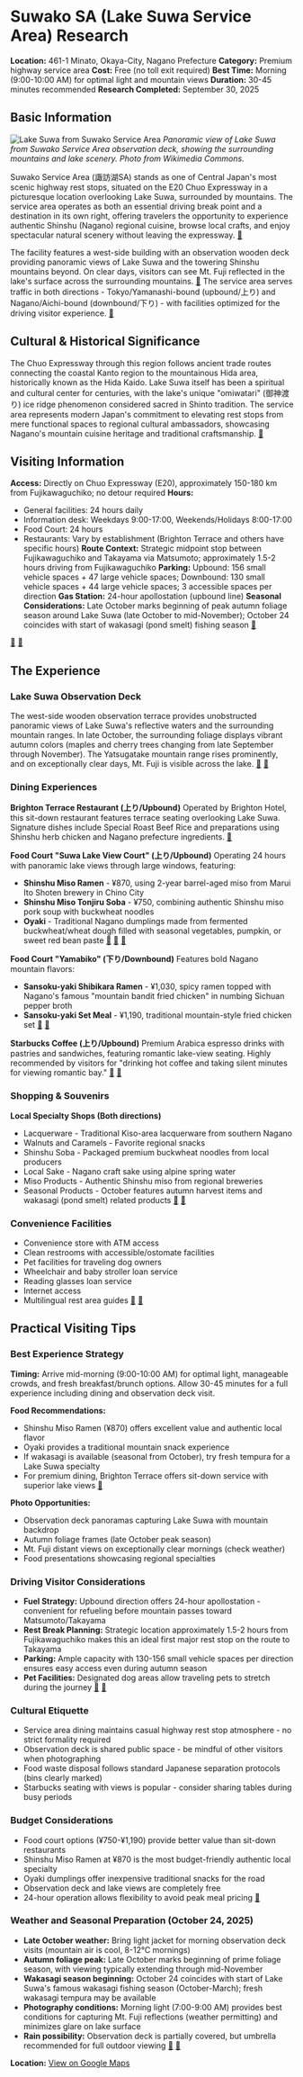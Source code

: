# Suwako SA (Lake Suwa Service Area) Research

**Location:** 461-1 Minato, Okaya-City, Nagano Prefecture
**Category:** Premium highway service area
**Cost:** Free (no toll exit required)
**Best Time:** Morning (9:00-10:00 AM) for optimal light and mountain views
**Duration:** 30-45 minutes recommended
**Research Completed:** September 30, 2025

## Basic Information

![Lake Suwa from Suwako Service Area](https://upload.wikimedia.org/wikipedia/commons/b/b5/Chuo-Expressway-Suwako-Service-Area-For_Takaido.jpg)
*Panoramic view of Lake Suwa from Suwako Service Area observation deck, showing the surrounding mountains and lake scenery. Photo from Wikimedia Commons.*

Suwako Service Area (諏訪湖SA) stands as one of Central Japan's most scenic highway rest stops, situated on the E20 Chuo Expressway in a picturesque location overlooking Lake Suwa, surrounded by mountains. The service area operates as both an essential driving break point and a destination in its own right, offering travelers the opportunity to experience authentic Shinshu (Nagano) regional cuisine, browse local crafts, and enjoy spectacular natural scenery without leaving the expressway. [🔗](https://globalsapa.c-nexco.co.jp/en/sapa/119/)

The facility features a west-side building with an observation wooden deck providing panoramic views of Lake Suwa and the towering Shinshu mountains beyond. On clear days, visitors can see Mt. Fuji reflected in the lake's surface across the surrounding mountains. [🔗](https://www.go-nagano.net/en/trip-idea/id16505/) The service area serves traffic in both directions - Tokyo/Yamanashi-bound (upbound/上り) and Nagano/Aichi-bound (downbound/下り) - with facilities optimized for the driving visitor experience. [🔗](https://sapa.c-nexco.co.jp/sapa?sapainfoid=119)

## Cultural & Historical Significance

The Chuo Expressway through this region follows ancient trade routes connecting the coastal Kanto region to the mountainous Hida area, historically known as the Hida Kaido. Lake Suwa itself has been a spiritual and cultural center for centuries, with the lake's unique "omiwatari" (御神渡り) ice ridge phenomenon considered sacred in Shinto tradition. The service area represents modern Japan's commitment to elevating rest stops from mere functional spaces to regional cultural ambassadors, showcasing Nagano's mountain cuisine heritage and traditional craftsmanship. [🔗](https://centrip-japan.com/article/1652/)

## Visiting Information

**Access:** Directly on Chuo Expressway (E20), approximately 150-180 km from Fujikawaguchiko; no detour required
**Hours:**
- General facilities: 24 hours daily
- Information desk: Weekdays 9:00-17:00, Weekends/Holidays 8:00-17:00
- Food Court: 24 hours
- Restaurants: Vary by establishment (Brighton Terrace and others have specific hours)
**Route Context:** Strategic midpoint stop between Fujikawaguchiko and Takayama via Matsumoto; approximately 1.5-2 hours driving from Fujikawaguchiko
**Parking:** Upbound: 156 small vehicle spaces + 47 large vehicle spaces; Downbound: 130 small vehicle spaces + 44 large vehicle spaces; 3 accessible spaces per direction
**Gas Station:** 24-hour apollostation (upbound line)
**Seasonal Considerations:** Late October marks beginning of peak autumn foliage season around Lake Suwa (late October to mid-November); October 24 coincides with start of wakasagi (pond smelt) fishing season [🔗](https://www.go-nagano.net/en/trip-idea/id16802/)

[🔗](https://globalsapa.c-nexco.co.jp/en/sapa/119/) [🔗](https://en.driveplaza.com/sapa/1101/1101086/)

## The Experience

### Lake Suwa Observation Deck

The west-side wooden observation terrace provides unobstructed panoramic views of Lake Suwa's reflective waters and the surrounding mountain ranges. In late October, the surrounding foliage displays vibrant autumn colors (maples and cherry trees changing from late September through November). The Yatsugatake mountain range rises prominently, and on exceptionally clear days, Mt. Fuji is visible across the lake. [🔗](https://www.go-nagano.net/en/trip-idea/id16802/) [🔗](https://www.go-nagano.net/en/trip-idea/id16505/)

### Dining Experiences

**Brighton Terrace Restaurant (上り/Upbound)**
Operated by Brighton Hotel, this sit-down restaurant features terrace seating overlooking Lake Suwa. Signature dishes include Special Roast Beef Rice and preparations using Shinshu herb chicken and Nagano prefecture ingredients. [🔗](https://tabelog.com/nagano/A2004/A200404/20015795/)

**Food Court "Suwa Lake View Court" (上り/Upbound)**
Operating 24 hours with panoramic lake views through large windows, featuring:
- **Shinshu Miso Ramen** - ¥870, using 2-year barrel-aged miso from Marui Ito Shoten brewery in Chino City
- **Shinshu Miso Tonjiru Soba** - ¥750, combining authentic Shinshu miso pork soup with buckwheat noodles
- **Oyaki** - Traditional Nagano dumplings made from fermented buckwheat/wheat dough filled with seasonal vegetables, pumpkin, or sweet red bean paste [🔗](https://sapa.c-nexco.co.jp/sapa/shop/detail?sapashopid=985) [🔗](https://kids.rurubu.jp/article/sapa/80019020/) [🔗](https://centrip-japan.com/article/1652/)

**Food Court "Yamabiko" (下り/Downbound)**
Features bold Nagano mountain flavors:
- **Sansoku-yaki Shibikara Ramen** - ¥1,030, spicy ramen topped with Nagano's famous "mountain bandit fried chicken" in numbing Sichuan pepper broth
- **Sansoku-yaki Set Meal** - ¥1,190, traditional mountain-style fried chicken set [🔗](https://sapa.c-nexco.co.jp/sapa/shop/detail?sapashopid=389) [🔗](https://otonano-shumatsu.com/articles/285953)

**Starbucks Coffee (上り/Upbound)**
Premium Arabica espresso drinks with pastries and sandwiches, featuring romantic lake-view seating. Highly recommended by visitors for "drinking hot coffee and taking silent minutes for viewing romantic bay." [🔗](https://store.starbucks.co.jp/detail-1071/) [🔗](https://www.tripadvisor.com/Restaurant_Review-g1021311-d7554386-Reviews-Starbucks_Coffee_Suwako_Service_Area_Up_Lane-Suwa_Nagano_Prefecture_Koshinetsu_C.html)

### Shopping & Souvenirs

**Local Specialty Shops (Both directions)**
- Lacquerware - Traditional Kiso-area lacquerware from southern Nagano
- Walnuts and Caramels - Favorite regional snacks
- Shinshu Soba - Packaged premium buckwheat noodles from local producers
- Local Sake - Nagano craft sake using alpine spring water
- Miso Products - Authentic Shinshu miso from regional breweries
- Seasonal Products - October features autumn harvest items and wakasagi (pond smelt) related products [🔗](https://globalsapa.c-nexco.co.jp/en/sapa/119/) [🔗](https://centrip-japan.com/article/1652/)

### Convenience Facilities

- Convenience store with ATM access
- Clean restrooms with accessible/ostomate facilities
- Pet facilities for traveling dog owners
- Wheelchair and baby stroller loan service
- Reading glasses loan service
- Internet access
- Multilingual rest area guides [🔗](https://en.driveplaza.com/sapa/1101/1101086/) [🔗](https://tic.jnto.go.jp/eng/detail.php?id=1146)

## Practical Visiting Tips

### Best Experience Strategy

**Timing:** Arrive mid-morning (9:00-10:00 AM) for optimal light, manageable crowds, and fresh breakfast/brunch options. Allow 30-45 minutes for a full experience including dining and observation deck visit.

**Food Recommendations:**
- Shinshu Miso Ramen (¥870) offers excellent value and authentic local flavor
- Oyaki provides a traditional mountain snack experience
- If wakasagi is available (seasonal from October), try fresh tempura for a Lake Suwa specialty
- For premium dining, Brighton Terrace offers sit-down service with superior lake views [🔗](https://centrip-japan.com/article/1652/)

**Photo Opportunities:**
- Observation deck panoramas capturing Lake Suwa with mountain backdrop
- Autumn foliage frames (late October peak season)
- Mt. Fuji distant views on exceptionally clear mornings (check weather)
- Food presentations showcasing regional specialties

### Driving Visitor Considerations

- **Fuel Strategy:** Upbound direction offers 24-hour apollostation - convenient for refueling before mountain passes toward Matsumoto/Takayama
- **Rest Break Planning:** Strategic location approximately 1.5-2 hours from Fujikawaguchiko makes this an ideal first major rest stop on the route to Takayama
- **Parking:** Ample capacity with 130-156 small vehicle spaces per direction ensures easy access even during autumn season
- **Pet Facilities:** Designated dog areas allow traveling pets to stretch during the journey [🔗](https://gogo.gs/shop/2008000091) [🔗](https://en.driveplaza.com/sapa/1101/1101086/)

### Cultural Etiquette

- Service area dining maintains casual highway rest stop atmosphere - no strict formality required
- Observation deck is shared public space - be mindful of other visitors when photographing
- Food waste disposal follows standard Japanese separation protocols (bins clearly marked)
- Starbucks seating with views is popular - consider sharing tables during busy periods

### Budget Considerations

- Food court options (¥750-¥1,190) provide better value than sit-down restaurants
- Shinshu Miso Ramen at ¥870 is the most budget-friendly authentic local specialty
- Oyaki dumplings offer inexpensive traditional snacks for the road
- Observation deck and lake views are completely free
- 24-hour operation allows flexibility to avoid peak meal pricing [🔗](https://sapa.c-nexco.co.jp/sapa/shop/detail?sapashopid=389)

### Weather and Seasonal Preparation (October 24, 2025)

- **Late October weather:** Bring light jacket for morning observation deck visits (mountain air is cool, 8-12°C mornings)
- **Autumn foliage peak:** Late October marks beginning of prime foliage season, with viewing typically extending through mid-November
- **Wakasagi season beginning:** October 24 coincides with start of Lake Suwa's famous wakasagi fishing season (October-March); fresh wakasagi tempura may be available
- **Photography conditions:** Morning light (7:00-9:00 AM) provides best conditions for capturing Mt. Fuji reflections (weather permitting) and minimizes glare on lake surface
- **Rain possibility:** Observation deck is partially covered, but umbrella recommended for full outdoor viewing [🔗](https://www.go-nagano.net/en/trip-idea/id16802/) [🔗](https://matcha-jp.com/en/10061/)

**Location:** [View on Google Maps](https://maps.google.com/?q=36.027167,138.077033)
